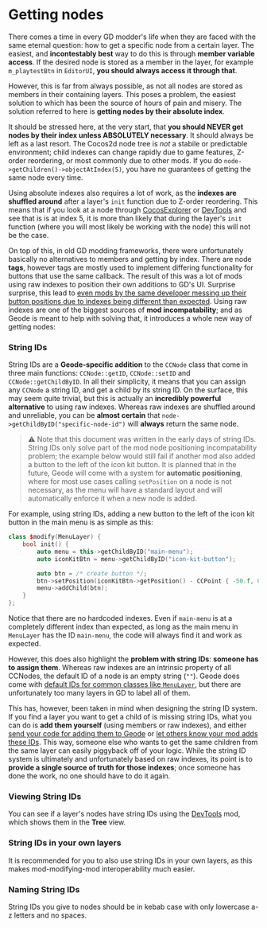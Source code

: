 # Getting nodes

There comes a time in every GD modder's life when they are faced with the same eternal question: how to get a specific node from a certain layer. The easiest, and **incontestably best** way to do this is through **member variable access**. If the desired node is stored as a member in the layer, for example `m_playtestBtn` in `EditorUI`, **you should always access it through that**.

However, this is far from always possible, as not all nodes are stored as members in their containing layers. This poses a problem, the easiest solution to which has been the source of hours of pain and misery. The solution referred to here is **getting nodes by their absolute index**.

It should be stressed here, at the very start, that **you should __NEVER__ get nodes by their index unless ABSOLUTELY __necessary__**. It should always be left as a last resort. The Cocos2d node tree is _not_ a stabile or predictable environment; child indexes can change rapidly due to game features, Z-order reordering, or most commonly due to other mods. If you do `node->getChildren()->objectAtIndex(5)`, you have no guarantees of getting the same node every time.

Using absolute indexes also requires a lot of work, as the **indexes are shuffled around** after a layer's `init` function due to Z-order reordering. This means that if you look at a node through [CocosExplorer](https://github.com/matcool/CocosExplorer) or [DevTools](https://github.com/hjfod/devtools) and see that is is at index 5, it is more than likely that during the layer's `init` function (where you will most likely be working with the node) this will not be the case.

On top of this, in old GD modding frameworks, there were unfortunately basically no alternatives to members and getting by index. There are node **tags**, however tags are mostly used to implement differing functionality for buttons that use the same callback. The result of this was a lot of mods using raw indexes to position their own additions to GD's UI. Surprise surprise, this lead to [even mods by the same developer messing up their button positions due to indexes being different than expected](https://discord.com/channels/822510988409831486/858820729234391063/881436739250585610). Using raw indexes are one of the biggest sources of **mod incompatability**; and as Geode is meant to help with solving that, it introduces a whole new way of getting nodes:

### String IDs

String IDs are a **Geode-specific addition** to the `CCNode` class that come in three main functions: `CCNode::getID`, `CCNode::setID` and `CCNode::getChildByID`. In all their simplicity, it means that you can assign any `CCNode` a string ID, and get a child by its string ID. On the surface, this may seem quite trivial, but this is actually an **incredibly powerful alternative** to using raw indexes. Whereas raw indexes are shuffled around and unreliable, you can be **almost certain** that `node->getChildByID("specific-node-id")` will **always** return the same node.

> :warning: Note that this document was written in the early days of string IDs. String IDs only solve part of the mod node positioning incompatability problem; the example below would still fail if another mod also added a button to the left of the icon kit button. It is planned that in the future, Geode will come with a system for **automatic positioning**, where for most use cases calling `setPosition` on a node is not necessary, as the menu will have a standard layout and will automatically enforce it when a new node is added.

For example, using string IDs, adding a new button to the left of the icon kit button in the main menu is as simple as this:
```cpp
class $modify(MenuLayer) {
    bool init() {
        auto menu = this->getChildByID("main-menu");
        auto iconKitBtn = menu->getChildByID("icon-kit-button");

        auto btn = /* create button */;
        btn->setPosition(iconKitBtn->getPosition() - CCPoint { -50.f, 0.f });
        menu->addChild(btn);
    }
};
```
Notice that there are no hardcoded indexes. Even if `main-menu` is at a completely different index than expected, as long as the main menu in `MenuLayer` has the ID `main-menu`, the code will always find it and work as expected.

However, this does also highlight the **problem with string IDs**: **someone has to assign them**. Whereas raw indexes are an intrinsic property of all CCNodes, the default ID of a node is an empty string (`""`). Geode does come with [default IDs for common classes like `MenuLayer`](https://github.com/geode-sdk/geode/blob/91cecf3843d246939be4057cdf8e7d5d607aeeb1/loader/src/hooks/MenuLayer.cpp#L150-L197), but there are unfortunately too many layers in GD to label all of them.

This has, however, been taken in mind when designing the string ID system. If you find a layer you want to get a child of is missing string IDs, what you can do is **add them yourself** (using members or raw indexes), and either [send your code for adding them to Geode](https://github.com/geode-sdk/geode/pulls/new) or [let others know your mod adds these IDs](https://discord.gg/9e43WMKzhp). This way, someone else who wants to get the same children from the same layer can easily piggyback off of your logic. While the string ID system is ultimately and unfortunately based on raw indexes, its point is to **provide a single source of truth for those indexes**; once someone has done the work, no one should have to do it again.

### Viewing String IDs

You can see if a layer's nodes have string IDs using the [DevTools](https://github.com/hjfod/devtools) mod, which shows them in the **Tree** view.

### String IDs in your own layers

It is recommended for you to also use string IDs in your own layers, as this makes mod-modifying-mod interoperability much easier.

### Naming String IDs

String IDs you give to nodes should be in kebab case with only lowercase a-z letters and no spaces.



